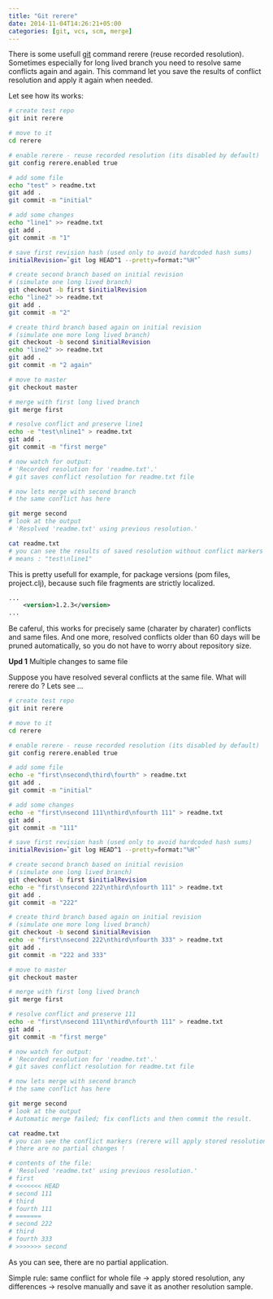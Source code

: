 ```yaml
---
title: "Git rerere"
date: 2014-11-04T14:26:21+05:00
categories: [git, vcs, scm, merge]
---
```

There is some usefull [git](https://git-scm.com) command rerere (reuse recorded resolution). Sometimes especially for long lived branch you need to resolve same conflicts again and again. This command let you save the results of conflict resolution and apply it again when needed.

Let see how its works:

``` bash
# create test repo
git init rerere

# move to it
cd rerere

# enable rerere - reuse recorded resolution (its disabled by default)
git config rerere.enabled true

# add some file
echo "test" > readme.txt
git add .
git commit -m "initial"

# add some changes
echo "line1" >> readme.txt
git add .
git commit -m "1"

# save first revision hash (used only to avoid hardcoded hash sums)
initialRevision=`git log HEAD^1 --pretty=format:"%H"`

# create second branch based on initial revision
# (simulate one long lived branch)
git checkout -b first $initialRevision
echo "line2" >> readme.txt
git add .
git commit -m "2"

# create third branch based again on initial revision
# (simulate one more long lived branch)
git checkout -b second $initialRevision
echo "line2" >> readme.txt
git add .
git commit -m "2 again"

# move to master
git checkout master

# merge with first long lived branch
git merge first

# resolve conflict and preserve line1
echo -e "test\nline1" > readme.txt
git add .
git commit -m "first merge"

# now watch for output:
# 'Recorded resolution for 'readme.txt'.'
# git saves conflict resolution for readme.txt file

# now lets merge with second branch
# the same conflict has here

git merge second
# look at the output
# 'Resolved 'readme.txt' using previous resolution.'

cat readme.txt
# you can see the results of saved resolution without conflict markers
# means : "test\nline1"
```

This is pretty usefull for example, for package versions (pom files, project.clj), because such file fragments are strictly localized.

``` xml
...
    <version>1.2.3</version>
...
```

Be caferul, this works for precisely same (charater by charater) conflicts and same files.
And one more, resolved conflicts older than 60 days will be pruned automatically, so you do not have to worry about repository size.

**Upd 1** Multiple changes to same file

Suppose you have resolved several conflicts at the same file.
What will rerere do ? Lets see ...

``` bash
# create test repo
git init rerere

# move to it
cd rerere

# enable rerere - reuse recorded resolution (its disabled by default)
git config rerere.enabled true

# add some file
echo -e "first\nsecond\third\fourth" > readme.txt
git add .
git commit -m "initial"

# add some changes
echo -e "first\nsecond 111\nthird\nfourth 111" > readme.txt
git add .
git commit -m "111"

# save first revision hash (used only to avoid hardcoded hash sums)
initialRevision=`git log HEAD^1 --pretty=format:"%H"`

# create second branch based on initial revision
# (simulate one long lived branch)
git checkout -b first $initialRevision
echo -e "first\nsecond 222\nthird\nfourth 111" > readme.txt
git add .
git commit -m "222"

# create third branch based again on initial revision
# (simulate one more long lived branch)
git checkout -b second $initialRevision
echo -e "first\nsecond 222\nthird\nfourth 333" > readme.txt
git add .
git commit -m "222 and 333"

# move to master
git checkout master

# merge with first long lived branch
git merge first

# resolve conflict and preserve 111
echo -e "first\nsecond 111\nthird\nfourth 111" > readme.txt
git add .
git commit -m "first merge"

# now watch for output:
# 'Recorded resolution for 'readme.txt'.'
# git saves conflict resolution for readme.txt file

# now lets merge with second branch
# the same conflict has here

git merge second
# look at the output
# Automatic merge failed; fix conflicts and then commit the result.

cat readme.txt
# you can see the conflict markers (rerere will apply stored resolution only in case of same conflict for whole file)
# there are no partial changes !

# contents of the file:
# 'Resolved 'readme.txt' using previous resolution.'
# first
# <<<<<<< HEAD
# second 111
# third
# fourth 111
# =======
# second 222
# third
# fourth 333
# >>>>>>> second
```

As you can see, there are no partial application.

Simple rule: same conflict for whole file -> apply stored resolution, any differences -> resolve manually and save it as another resolution sample.
